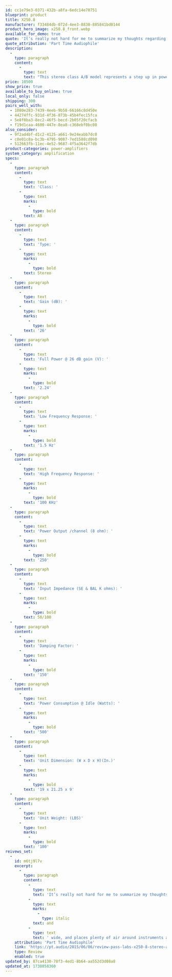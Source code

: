 ```yaml
---
id: cc1e79e3-0371-432b-a8fa-6edc14e70751
blueprint: product
title: X250.8
manufacturer: f33484db-072d-4ee3-8830-885841bd0144
product_hero_image: x250.8_front.webp
available_for_demo: true
quote: 'It’s really not hard for me to summarize my thoughts regarding the Pass Labs X-250.8 stereo amplifier. It’s probably the best sounding power amp I’ve had the pleasure of using in my system up to this time.'
quote_attribution: 'Part Time Audiophile'
description:
  -
    type: paragraph
    content:
      -
        type: text
        text: "This stereo class A/B model represents a step up in power and performance from the X150.8 and, like all of our products, has been painstakingly designed, tweaked, redesigned and fine-tuned to deliver maximum musical enjoyment. This hard work and creativity results in a greater “look-back” at the original musical performance, conveying additional insight to the artist’s creative intent. Isn't that what it's all about?"
price: 10500
show_price: true
available_to_buy_online: true
local_only: false
shipping: 300
pairs_well_with:
  - 1080e283-7439-4eeb-9b58-66166c8d450e
  - 44274ffc-931d-4f36-873b-45b4fec15fca
  - 5e8f0ba3-8ec2-46f5-becd-2b05f20cfacb
  - f19d1caa-4600-447e-8ea8-c368ebf0bc08
also_consider:
  - 9f2ad4bf-d1c2-4125-a661-9e24eabb7dc0
  - c8e01c8a-bc3b-4795-9087-7ed1588cd098
  - 512663fb-11ec-4e52-9687-4f5a3642f7db
product-categories: power-amplifiers
system_category: amplification
specs:
  -
    type: paragraph
    content:
      -
        type: text
        text: 'Class: '
      -
        type: text
        marks:
          -
            type: bold
        text: AB
  -
    type: paragraph
    content:
      -
        type: text
        text: 'Type: '
      -
        type: text
        marks:
          -
            type: bold
        text: Stereo
  -
    type: paragraph
    content:
      -
        type: text
        text: 'Gain (dB): '
      -
        type: text
        marks:
          -
            type: bold
        text: '26'
  -
    type: paragraph
    content:
      -
        type: text
        text: 'Full Power @ 26 dB gain (V): '
      -
        type: text
        marks:
          -
            type: bold
        text: '2.24'
  -
    type: paragraph
    content:
      -
        type: text
        text: 'Low Frequency Response: '
      -
        type: text
        marks:
          -
            type: bold
        text: '1.5 Hz'
  -
    type: paragraph
    content:
      -
        type: text
        text: 'High Frequency Response: '
      -
        type: text
        marks:
          -
            type: bold
        text: '100 KHz'
  -
    type: paragraph
    content:
      -
        type: text
        text: 'Power Output /channel (8 ohm): '
      -
        type: text
        marks:
          -
            type: bold
        text: '250'
  -
    type: paragraph
    content:
      -
        type: text
        text: 'Input Impedance (SE & BAL K ohms): '
      -
        type: text
        marks:
          -
            type: bold
        text: 50/100
  -
    type: paragraph
    content:
      -
        type: text
        text: 'Damping Factor: '
      -
        type: text
        marks:
          -
            type: bold
        text: '150'
  -
    type: paragraph
    content:
      -
        type: text
        text: 'Power Consumption @ Idle (Watts): '
      -
        type: text
        marks:
          -
            type: bold
        text: '500'
  -
    type: paragraph
    content:
      -
        type: text
        text: 'Unit Dimension: (W x D x H)(In.)'
      -
        type: text
        marks:
          -
            type: bold
        text: '19 x 21.25 x 9'
  -
    type: paragraph
    content:
      -
        type: text
        text: 'Unit Weight: (LBS)'
      -
        type: text
        marks:
          -
            type: bold
        text: '100'
reivews_set:
  -
    id: m6tj9l7v
    excerpt:
      -
        type: paragraph
        content:
          -
            type: text
            text: 'It’s really not hard for me to summarize my thoughts regarding the Pass Labs X-250.8 stereo amplifier. It’s probably the best sounding power amp I’ve had the pleasure of using in my system up to this time. Granted, I haven’t heard that much of the real “megabuck” stuff here in my home, but I’ve still had some really nice (and pretty expensive) amps pass through here. The X-250.8 just does a great job of checking my Important Boxes when it comes to producing good sound. It’s got seemingly unlimited power reserves, coupled with grace, passion, and nimbleness. It throws a huge soundstage, both deep '
          -
            type: text
            marks:
              -
                type: italic
            text: and
          -
            type: text
            text: ' wide, and places plenty of air around instruments and vocalists. Further, with that limitless sense of power I mentioned, there’s true dynamic slam, but a nice sense of dynamic touch which really served me just as well for much of the low level listening I prefer. Rest assured, however, that the X-250.8 doesn’t mind having the volume turned up a bit from time to time! Just do it; you’ll be glad you did.'
    attribution: 'Part Time Audiophile'
    link: 'https://pt.audio/2015/06/06/review-pass-labs-x250-8-stereo-amplifier/'
    type: Review
    enabled: true
updated_by: 87ca4130-78f3-4ed1-8b64-aa552d3d08a8
updated_at: 1738858360
---
```


